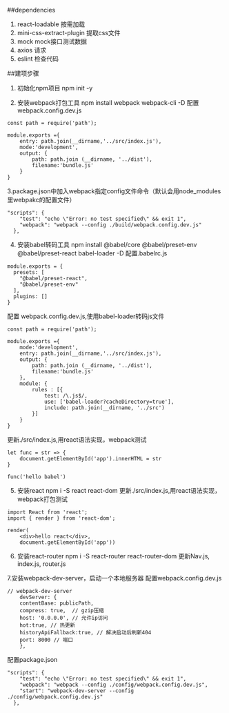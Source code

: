 ##dependencies
1. react-loadable 按需加载
2. mini-css-extract-plugin 提取css文件
3. mock mock接口测试数据
4. axios 请求
5. eslint 检查代码


##建项步骤
1. 初始化npm项目
npm init -y

2. 安装webpack打包工具
npm install webpack webpack-cli -D
配置 webpack.config.dev.js
```
const path = require('path');

module.exports ={
    entry: path.join(__dirname,'../src/index.js'),
    mode:'development',
    output: {
        path: path.join (__dirname, '../dist'),
        filename:'bundle.js'
    }
}
```

3.package.json中加入webpack指定config文件命令（默认会用node_modules里webpakc的配置文件）
```
"scripts": {
    "test": "echo \"Error: no test specified\" && exit 1",
    "webpack": "webpack --config ./build/webpack.config.dev.js"
  },
```


4. 安装babel转码工具
npm install @babel/core @babel/preset-env @babel/preset-react babel-loader -D
配置.babelrc.js
```
module.exports = {
  presets: [
    "@babel/preset-react", 
    "@babel/preset-env"
  ],
  plugins: []
}
```
配置 webpack.config.dev.js,使用babel-loader转码js文件
```
const path = require('path');

module.exports ={
    mode:'development',
    entry: path.join(__dirname,'../src/index.js'),
    output: {
        path: path.join (__dirname, '../dist'),
        filename:'bundle.js'
    },
    module: {
        rules : [{
            test: /\.js$/,
            use: ['babel-loader?cacheDirectory=true'],
            include: path.join(__dirname, '../src')
        }]
    }
}
```
更新./src/index.js,用react语法实现，webpack测试
```
let func = str => {
    document.getElementById('app').innerHTML = str
}

func('hello babel')
```

5. 安装react
npm i -S react react-dom
更新./src/index.js,用react语法实现，webpack打包测试
```
import React from 'react';
import { render } from 'react-dom';

render(
    <div>hello react</div>,
    document.getElementById('app'))
```

6. 安装react-router
npm i -S react-router react-router-dom
更新Nav.js, index.js, router.js

7.安装webpack-dev-server，启动一个本地服务器
配置webpack.config.dev.js
```
// webpack-dev-server
    devServer: {
    contentBase: publicPath, 
    compress: true,  // gzip压缩
    host: '0.0.0.0', // 允许ip访问
    hot:true, // 热更新
    historyApiFallback:true, // 解决启动后刷新404
    port: 8000 // 端口
    },
```
配置package.json
```
"scripts": {
    "test": "echo \"Error: no test specified\" && exit 1",
    "webpack": "webpack --config ./config/webpack.config.dev.js",
    "start": "webpack-dev-server --config ./config/webpack.config.dev.js"
  },
```
